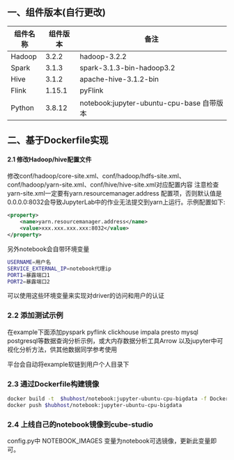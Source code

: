 ## 一、组件版本(自行更改)
| **组件名称** | **组件版本** | **备注** |
| --- | --- | --- |
| Hadoop | 3.2.2 | hadoop-3.2.2 |
| Spark | 3.1.3 | spark-3.1.3-bin-hadoop3.2 |
| Hive | 3.1.2 | apache-hive-3.1.2-bin |
| Flink | 1.15.1 | pyFlink |
| Python | 3.8.12 | notebook:jupyter-ubuntu-cpu-base 自带版本 |

## 二、基于Dockerfile实现

#### 2.1 修改Hadoop/hive配置文件
修改conf/hadoop/core-site.xml、conf/hadoop/hdfs-site.xml、conf/hadoop/yarn-site.xml、conf/hive/hive-site.xml对应配置内容
注意检查yarn-site.xml一定要有yarn.resourcemanager.address 配置项，否则默认值是0.0.0.0:8032会导致JupyterLab中的作业无法提交到yarn上运行。示例配置如下:
```xml
<property>
    <name>yarn.resourcemanager.address</name>
    <value>xxx.xxx.xxx.xxx:8032</value>
</property>
```
另外notebook会自带环境变量
```bash
USERNAME=用户名
SERVICE_EXTERNAL_IP=notebook代理ip
PORT1=暴露端口1
PORT2=暴露端口2
```
可以使用这些环境变量来实现对driver的访问和用户的认证

### 2.2 添加测试示例
在example下面添加pyspark  pyflink  clickhouse  impala presto mysql postgresql等数据查询分析示例，或大内存数据分析工具Arrow 以及jupyter中可视化分析方法，供其他数据同学参考使用

平台会自动将example软链到用户个人目录下

### 2.3 通过Dockerfile构建镜像
```bash
docker build -t  $hubhost/notebook:jupyter-ubuntu-cpu-bigdata -f Dockerfile .
docker push $hubhost/notebook:jupyter-ubuntu-cpu-bigdata
```


### 2.4 上线自己的notebook镜像到cube-studio

config.py中 NOTEBOOK_IMAGES 变量为notebook可选镜像，更新此变量即可。

